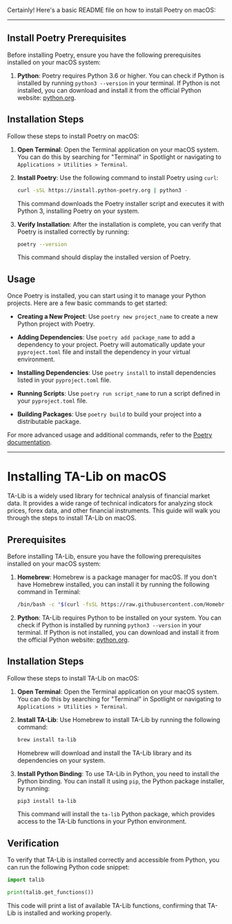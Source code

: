 Certainly! Here's a basic README file on how to install Poetry on macOS:

---

## Install Poetry Prerequisites

Before installing Poetry, ensure you have the following prerequisites installed on your macOS system:

1. **Python**: Poetry requires Python 3.6 or higher. You can check if Python is installed by running `python3 --version` in your terminal. If Python is not installed, you can download and install it from the official Python website: [python.org](https://www.python.org/downloads/).

## Installation Steps

Follow these steps to install Poetry on macOS:

1. **Open Terminal**: Open the Terminal application on your macOS system. You can do this by searching for "Terminal" in Spotlight or navigating to `Applications > Utilities > Terminal`.

2. **Install Poetry**: Use the following command to install Poetry using `curl`:

   ```bash
   curl -sSL https://install.python-poetry.org | python3 -
   ```

   This command downloads the Poetry installer script and executes it with Python 3, installing Poetry on your system.

3. **Verify Installation**: After the installation is complete, you can verify that Poetry is installed correctly by running:

   ```bash
   poetry --version
   ```

   This command should display the installed version of Poetry.

## Usage

Once Poetry is installed, you can start using it to manage your Python projects. Here are a few basic commands to get started:

- **Creating a New Project**: Use `poetry new project_name` to create a new Python project with Poetry.

- **Adding Dependencies**: Use `poetry add package_name` to add a dependency to your project. Poetry will automatically update your `pyproject.toml` file and install the dependency in your virtual environment.

- **Installing Dependencies**: Use `poetry install` to install dependencies listed in your `pyproject.toml` file.

- **Running Scripts**: Use `poetry run script_name` to run a script defined in your `pyproject.toml` file.

- **Building Packages**: Use `poetry build` to build your project into a distributable package.

For more advanced usage and additional commands, refer to the [Poetry documentation](https://python-poetry.org/docs/).


---

# Installing TA-Lib on macOS

TA-Lib is a widely used library for technical analysis of financial market data. It provides a wide range of technical indicators for analyzing stock prices, forex data, and other financial instruments. This guide will walk you through the steps to install TA-Lib on macOS.

## Prerequisites

Before installing TA-Lib, ensure you have the following prerequisites installed on your macOS system:

1. **Homebrew**: Homebrew is a package manager for macOS. If you don't have Homebrew installed, you can install it by running the following command in Terminal:

   ```bash
   /bin/bash -c "$(curl -fsSL https://raw.githubusercontent.com/Homebrew/install/HEAD/install.sh)"
   ```

2. **Python**: TA-Lib requires Python to be installed on your system. You can check if Python is installed by running `python3 --version` in your terminal. If Python is not installed, you can download and install it from the official Python website: [python.org](https://www.python.org/downloads/).

## Installation Steps

Follow these steps to install TA-Lib on macOS:

1. **Open Terminal**: Open the Terminal application on your macOS system. You can do this by searching for "Terminal" in Spotlight or navigating to `Applications > Utilities > Terminal`.

2. **Install TA-Lib**: Use Homebrew to install TA-Lib by running the following command:

   ```bash
   brew install ta-lib
   ```

   Homebrew will download and install the TA-Lib library and its dependencies on your system.

3. **Install Python Binding**: To use TA-Lib in Python, you need to install the Python binding. You can install it using `pip`, the Python package installer, by running:

   ```bash
   pip3 install ta-lib
   ```

   This command will install the `ta-lib` Python package, which provides access to the TA-Lib functions in your Python environment.

## Verification

To verify that TA-Lib is installed correctly and accessible from Python, you can run the following Python code snippet:

```python
import talib

print(talib.get_functions())
```

This code will print a list of available TA-Lib functions, confirming that TA-Lib is installed and working properly.